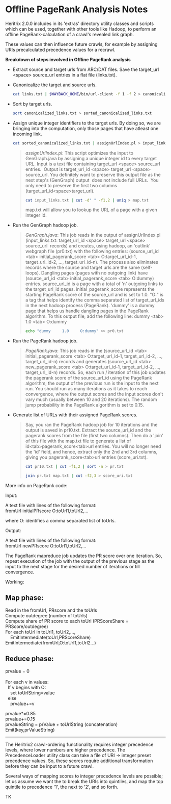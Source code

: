 # Offline PageRank Analysis Notes

Heritrix 2.0.0 includes in its 'extras' directory utility classes and
scripts which can be used, together with other tools like Hadoop, to
perform an offline PageRank-calculation of a crawl's revealed link
graph.

These values can then influence future crawls, for example by assigning
URIs precalculated precedence values for a recrawl.

**Breakdown of steps involved in Offline PageRank analysis**

-   Extract source and target urls from ARC/DAT files. Save the
    target\_url &lt;space&gt; source\_url entries in a flat file
    (links.txt).
-   Canonicalize the target and source urls.
    ``` bash
    cat links.txt | $WAYBACK_HOME/bin/url-client -f 1 -f 2 > canonicalized_links.txt
    ```

      
      
-   Sort by target urls.
    ``` bash
    sort canonicalized_links.txt > sorted_canonicalized_links.txt
    ```

      
      
-   Assign unique integer identifiers to the target urls. By doing so,
    we are bringing into the computation, only those pages that have
    atleast one incoming link.

    ``` bash
    cat sorted_canonicalized_links.txt | assignUrlIndex.pl > input_links.txt
    ```

      
      

    > *assignUrlIndex.pl*: This script optimizes the input to
    > GenGraph.java by assigning a unique integer id to every target
    > URL. Input is a text file containing target\_url &lt;space&gt;
    > source\_url entries.  Output is target\_url\_id &lt;space&gt;
    > target\_url &lt;space&gt; source\_url. You definitely want to
    > preserve this output file as the next step's (GenGraph) output 
    > does not include full URLs.  You only need to preserve the first
    > two columns (target\_url\_id&lt;space&gt;target\_url).
    >
    > ``` bash
    > cat input_links.txt | cut -d" " -f1,2 | uniq > map.txt
    > ```
    >
    >   
    >   
    >   
    > map.txt will allow you to lookup the URL of a page with a given
    > integer id.  

      
      

-   Run the GenGraph hadoop job.  

    > *GenGraph.java*: This job reads in the output of assignUrlIndex.pl
    > (input\_links.txt: target\_url\_id &lt;space&gt; target\_url
    > &lt;space&gt; source\_url  records) and creates, using hadoop, an
    > 'outlink' webgraph file (pr0.txt) with the following entries:
    > (source\_url\_id &lt;tab&gt; initial\_pagerank\_score &lt;tab&gt;
    > O:target\_url\_id-1, target\_url\_id-2, ..., target\_url\_id-n).
    > The process also eliminates records where the source and target
    > urls are the same (self-loops). Dangling pages (pages with no
    > outgoing link) have (source\_url\_id &lt;tab&gt;
    > initial\_pagerank\_score &lt;tab&gt; O:dummy) entries.
    > source\_url\_id is a page with a total of 'n' outgoing links to
    > the target\_url\_id pages. initial\_pagerank\_score represents the
    > starting PageRank score of the source\_url and is set to 1.0. "O:"
    > is a tag that helps identify the comma separated list of
    > target\_url\_ids in the next hadoop process (PageRank). 'dummy' is
    > a dummy page that helps us handle dangling pages in the PageRank
    > algorithm. To this output file, add the following line: dummy
    > &lt;tab&gt; 1.0 &lt;tab&gt; O:dummy
    >
    > ``` bash
    > echo "dummy     1.0     O:dummy" >> pr0.txt
    > ```
    >
    >   
    >   
    >   

      
      
      

-   Run the PageRank hadoop job.  

    > *PageRank.java*: This job reads in the (source\_url\_id
    > &lt;tab&gt; initial\_pagerank\_score &lt;tab&gt;
    > O:target\_url\_id-1, target\_url\_id-2, ..., target\_url\_id-n)
    > records and generates (source\_url\_id &lt;tab&gt;
    > new\_pagerank\_score &lt;tab&gt; O:target\_url\_id-1,
    > target\_url\_id-2, ..., target\_url\_id-n) records. So, each run /
    > iteration of this job updates the pagerank score of the
    > source\_url\_id using the PageRank algorithm; the output of the
    > previous run is the input to the next run. You should run as many
    > iterations as it takes to reach convergence, where the output
    > scores and the input scores don't vary much (usually between 10
    > and 20 iterations). The random jump probability in the PageRank
    > algorithm is set to 0.15.

      
      

<!-- -->

-   Generate list of URLs with their assigned PageRank scores.  

    > Say, you ran the PageRank hadoop job for 10 iterations and the
    > output is saved in pr10.txt. Extract the source\_url\_id and the
    > pagerank scores from the file (first two columns). Then do a
    > 'join' of this file with the map.txt file to generate a list of
    > id&lt;tab&gt;pagerank\_score&lt;tab&gt;url entries. You will no
    > longer need the 'id' field, and hence, extract only the 2nd and
    > 3rd columns, giving you pagerank\_score&lt;tab&gt;url entries
    > (score\_uri.txt).
    >
    > ``` bash
    > cat pr10.txt | cut -f1,2 | sort -n > pr.txt
    > ```
    >
    >   
    >   
    >
    > ``` bash
    > join pr.txt map.txt | cut -f2,3 > score_uri.txt
    > ```
    >
    >   
    >   

      

More info on PageRank code:

Input:

A text file with lines of the following format:  
fromUrl initialPRscore O:toUrl1,toUrl2,...

where O: identifies a comma separated list of toUrls.

Output:

A text file with lines of the following format:  
fromUrl newPRscore O:toUrl1,toUrl2,...

The PageRank mapreduce job updates the PR score over one iteration. So,
repeat execution of the job with the output of the previous stage as the
input to the next stage for the desired number of iterations or till
convergence.

Working:

Map phase:  
----------

Read in the fromUrl, PRscore and the toUrls  
Compute outdegree (number of toUrls)  
Compute share of PR score to each toUrl (PRScoreShare =
PRScore/outdegree)  
For each toUrl in toUrl1, toUrl2,...,  
    EmitIntermediate(toUrl,PRScoreShare)  
EmitIntermediate(fromUrl,O:toUrl1,toUrl2...)

Reduce phase:  
------------

prvalue = 0  
   
For each v in values:  
  If v begins with O:  
    set toUrlString=value  
  else     
    prvalue+=v

prvalue\*=0.85  
prvalue+=0.15  
prvalueString = prValue + toUrlString (concatenation)  
Emit(key,prValueString)

-------------------------------------------------------------------------  
  

The Heritrix2 crawl-ordering functionality requires integer precedence
levels, where lower numbers are higher precedence. The PrecedenceLoader
utility class can take a file of URI -&gt; integer preset precedence
values. So, these scores require additional transformation before they
can be input to a future crawl.

Several ways of mapping scores to integer precedence levels are
possible; let us assume we want the to break the URIs into quintiles,
and map the top quintile to precedence '1', the next to '2', and so
forth.

TK

